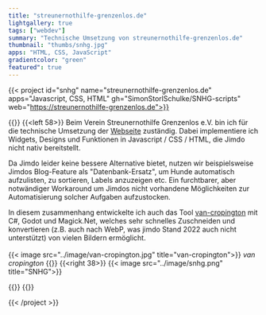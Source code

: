 ```yaml
---
title: "streunernothilfe-grenzenlos.de"
lightgallery: true
tags: ["webdev"]
summary: "Technische Umsetzung von streunernothilfe-grenzenlos.de"
thumbnail: "thumbs/snhg.jpg"
apps: "HTML, CSS, JavaScript"
gradientcolor: "green"
featured": true
---
```


{{< project id="snhg" name="streunernothilfe-grenzenlos.de" apps="Javascript, CSS, HTML" gh="SimonStorlSchulke/SNHG-scripts" web="https://streunernothilfe-grenzenlos.de">}}


{{<twoculumn>}}
{{<left 58>}}
Beim Verein Streunernothilfe Grenzenlos e.V. bin ich für die technische Umsetzung der [Webseite](https://streunernothilfe-grenzenlos.de) zuständig. Dabei implementiere ich Widgets, Designs und Funktionen in Javascript / CSS / HTML, die Jimdo nicht nativ bereitstellt.  

Da Jimdo leider keine bessere Alternative bietet, nutzen wir beispielsweise Jimdos Blog-Feature als "Datenbank-Ersatz", um Hunde automatisch aufzulisten, zu sortieren, Labels anzuzeigen etc. Ein furchtbarer, aber notwändiger Workaround um Jimdos nicht vorhandene Möglichkeiten zur Automatisierung solcher Aufgaben aufzustocken. 

In diesem zusammenhang entwickelte ich auch das Tool [van-cropington](https://github.com/SimonStorlSchulke/van-cropington/) mit C#, Godot und Magick.Net, welches sehr schnelles Zuschneiden und konvertieren (z.B. auch nach WebP, was jimdo Stand 2022 auch nicht unterstützt) von vielen Bildern ermöglicht.<br><br>
{{< image src="../image/van-cropington.jpg" title="van-cropington">}}
*van cropington*
{{</left>}}
{{<right 38>}}
{{< image src="../image/snhg.png" title="SNHG">}}

{{</right>}}
{{</twoculumn>}}


{{< /project >}}
